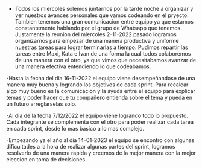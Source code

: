 - Todos los miercoles solemos juntarnos por la tarde noche a organizar y ver nuestros avances personales que vamos codeando en el pryecto. Tambien tenemos una gran comunicacion entre equipo ya que estamos constantemente hablando por el grupo de Whatsapp que tenemos. 
Justamente la reunion del miercoles 2-11-2022 pasado logramos organizarnos para empezar de una manera productiva y uniforme nuestras tareas para lograr terminarlas a tiempo. Pudimos repartir las tareas entre Maxi, Kata e Ivan de una forma la cual todos colaboremos de una manera con el otro, ya que vimos que necesitabamos avanzar de una manera efectiva entendiendo lo que codeabamos. 

-Hasta la fecha del dia 16-11-2022 el equipo viene desempeñandose de una manera muy buena y logrando los objetivos de cada sprint. Para recalcar algo muy bueno es la comunicacion y la ayuda entre el equipo para explicar temas y poder hacer que tu compañero entienda sobre el tema y pueda en un futuro arreglarselas solo. 

-Al dia de la fecha 7/12/2022 el equipo viene logrando todo lo propuesto. Cada integrante se complementa con el otro para poder realizar cada tarea en cada sprint, desde lo mas basico a lo mas complejo.

-Empezando ya el año al dia 14-01-2023 el equipo se encontro con algunas dificultades a la hora de realizar algunas partes del sprint, logramos resolverlo de una manera rapida y creemos de la mejor manera con la mejor eleccion en toma de decisiones. 